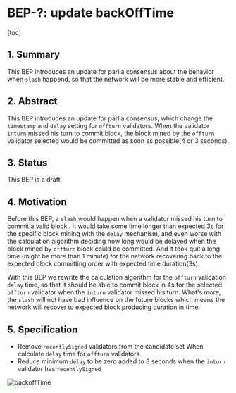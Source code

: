 # BEP-?: update backOffTime

[toc]

## 1. Summary

 This BEP introduces an update for parlia consensus about the behavior when `slash` happend, so that the network will be more stable and efficient.

## 2. Abstract

This BEP introduces an update for parlia consensus, which change the `timestamp` and `delay` setting for `offturn` validators. When the validator `inturn` missed his turn to commit block, the block mined by the `offturn` validator selected would be committed as soon as possible(4 or 3 seconds).

## 3. Status

This BEP is a draft

## 4. Motivation

Before this BEP, a `slash` would happen  when a validator missed his turn to commit a valid block . It would take some time longer than expected 3s for the specific block mining with the `delay` mechanism, and even worse with the calculation algorithm deciding how long would be delayed when the block mined by `offturn` block could be committed. And it took quit a long time (might be more than 1 minute) for the network recovering back to the expected block committing order with expected time duration(3s).

With this BEP we rewrite the calculation algorithm for the `offturn` validation `delay` time,  so that it should be able to commit block in 4s for the selected `offturn` validator when the `inturn` validator missed his turn. What's more, the `slash` will not have bad influence on the future blocks which means the network will recover to expected block producing duration in time. 

## 5. Specification

- Remove `recentlySigned` validators from the candidate set When calculate `delay` time for `offturn` validators.
- Reduce minimum `delay` to be zero added to 3 seconds when the `inturn` validator has `recentlySigned`

![backoffTime](https://user-images.githubusercontent.com/26671219/200496713-a04cf05e-78e7-437b-a056-fe9ca001274b.png)
